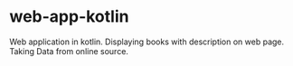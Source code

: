 # web-app-kotlin

Web application in kotlin.
Displaying books with description on web page. 
Taking Data from online source.
